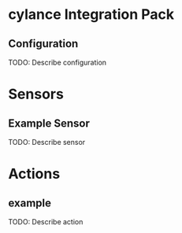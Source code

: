 # cylance Integration Pack

## Configuration
TODO: Describe configuration


# Sensors

## Example Sensor
TODO: Describe sensor


# Actions

## example
TODO: Describe action
